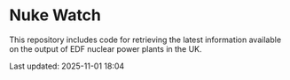 # Nuke Watch

This repository includes code for retrieving the latest information available on the output of EDF nuclear power plants in the UK.

Last updated: 2025-11-01 18:04